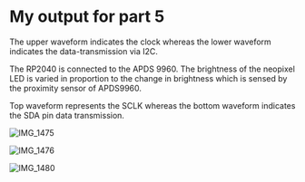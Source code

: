 # My output for part 5

The upper waveform indicates the clock whereas the lower waveform indicates the data-transmission via I2C.

The RP2040 is connected to the APDS 9960. The brightness of the neopixel LED is varied in proportion to the change in brightness which is sensed by the proximity sensor of APDS9960. 

Top waveform represents the SCLK whereas the bottom waveform indicates the SDA pin data transmission.




![IMG_1475](https://user-images.githubusercontent.com/64246696/200099099-4fb89805-e26f-46ec-a810-cb78abda56bb.JPEG)

![IMG_1476](https://user-images.githubusercontent.com/64246696/200099100-f1d6664a-62c2-4c34-a3d2-3d0bd7305693.JPEG)

![IMG_1480](https://user-images.githubusercontent.com/64246696/200099101-567a9c95-d768-45b6-9ab4-785789ad806f.JPEG)
